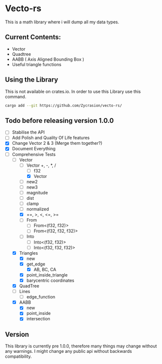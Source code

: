 # Vecto-rs
This is a math library where i will dump all my data types.

## Current Contents:
-   Vector
-   Quadtree
-   AABB ( Axis Aligned Bounding Box )
-   Useful triangle functions

## Using the Library
This is not available on crates.io.
In order to use this Library use this command.
```bash
cargo add --git https://github.com/Zycrasion/vecto-rs/
```

## Todo before releasing version 1.0.0
- [ ] Stabilise the API
- [ ] Add Polish and Quality Of Life features
- [x] Change Vector 2 & 3 (Merge them together?)
- [x] Document Everything
- [ ] Comprehensive Tests
  - [ ] Vector
    - [ ] Vector +, -, *, /
      - [ ] f32
      - [x] Vector
    - [ ] new2
    - [ ] new3
    - [ ] magnitude
    - [ ] dist
    - [ ] clamp
    - [ ] normalized
    - [x] ==, >, <, <=, >=
    - [ ] From
      - [ ] From<(f32, f32)>
      - [ ] From<(f32, f32, f32)>
    - [ ] Into
      - [ ] Into<(f32, f32)>
      - [ ] Into<(f32, f32, f32)>
  - [x] Triangles
    - [x] new
    - [x] get_edge
      - [x] AB, BC, CA
    - [x] point_inside_triangle
    - [x] barycentric coordinates
  - [x] QuadTree
  - [ ] Lines
    - [ ] edge_function
  - [x] AABB
    - [x] new
    - [x] point_inside
    - [x] intersection

## Version
This library is currently pre 1.0.0, therefore many things may change without any warnings. I might change any public api without backwards compatibility.
